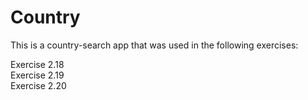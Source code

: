 # Country
This is a country-search app that was used in the following exercises:

Exercise 2.18
<br>
Exercise 2.19
<br>
Exercise 2.20